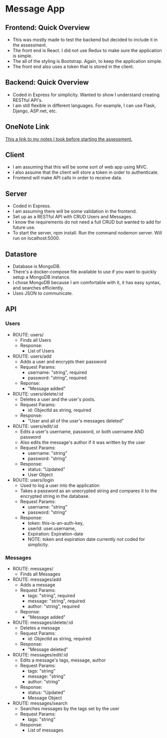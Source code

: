 # Message App

## Frontend: Quick Overview

- This was mostly made to test the backend but decided to include it in the assessment.
- The front end is React. I did not use Redux to make sure the application is simple.
- The all of the styling is Bootstrap. Again, to keep the application simple.
- The front end also uses a token that is stored in the client.

## Backend: Quick Overview

- Coded in Express for simplicity. Wanted to show I understand creating RESTful API's.
- I am still flexible in different languages. For example, I can use Flask, Django, ASP.net, etc.

## OneNote Link
[This a link to my notes I took before starting the assessment.](https://onedrive.live.com/view.aspx?resid=6F3C5A85CF37107%2174101&id=documentsonenote:https://d.docs.live.net06f3c5a85cf37107/Documents/backend%20assessment/)

## Client

- I am assuming that this will be some sort of web app using MVC.
- I also assume that the client will store a token in order to authenticate.
- Frontend will make API calls in order to receive data.

## Server

- Coded in Express.
- I am assuming there will be some validation in the frontend.
- Set up as a RESTful API with CRUD Users and Messages.
- I know the requirements do not need a full CRUD but wanted to add for future use.
- To start the server, npm install. Run the command nodemon server. Will run on localhost:5000.

## Datastore

- Database is MongoDB.
- There's a docker-compose file available to use if you want to quickly setup a MongoDB instance.
- I chose MongoDB because I am comfortable with it, it has easy syntax, and searches efficiently.
- Uses JSON to communicate.

## API

### Users

- ROUTE: users/
  - Finds all Users
  - Response:
    - List of Users
- ROUTE: users/add
  - Adds a user and encrypts their password
  - Request Params:
    - username: "string", required
    - password: "string", required
  - Reponse:
    - "Message added"
- ROUTE: users/delete/:id
  - Deletes a user and the user's posts.
  - Request Params:
    - id: ObjectId as string, required
  - Response:
    - "User and all of the user's messages deleted"
- ROUTE: users/edit/:id
  - Edits a user's username, password, or both username AND password
  - Also edits the message's author if it was written by the user
  - Request Params:
    - username: "string"
    - password: "string"
  - Response:
    - status: "Updated"
    - User Object
- ROUTE: users/login
  - Used to log a user into the application
  - Takes a password as an unecrypted string and compares it to the encrypted string in the database.
  - Request Params:
    - username: "string"
    - password: "string"
  - Response:
    - token: this-is-an-auth-key,
    - userId: user.username,
    - Expiration: Expiration-date
    - NOTE: token and expiration date currently not coded for simplicity.

### Messages

- ROUTE: messages/
  - Finds all Messages
- ROUTE: messages/add
  - Adds a message
  - Request Params:
    - tags: "string", required
    - message: "string", required
    - author: "string", required
  - Reponse:
    - "Message added"
- ROUTE: messages/delete/:id
  - Deletes a message
  - Request Params:
    - id: ObjectId as string, required
  - Response:
    - "Message deleted"
- ROUTE: messages/edit/:id
  - Edits a message's tags, message, author
  - Request Params:
    - tags: "string"
    - message: "string"
    - author: "string"
  - Response:
    - status: "Updated"
    - Message Object
- ROUTE: messages/search
  - Searches messages by the tags set by the user
  - Request Params:
    - tags: "string"
  - Response:
    - List of messages
